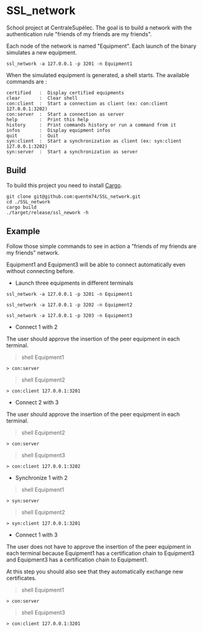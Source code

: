 # SSL_network

School project at CentraleSupélec. The goal is to build a network with the authentication rule "friends of my friends are my friends".

Each node of the network is named "Equipment". Each launch of the binary simulates a new equipment.

```shell script
ssl_network -a 127.0.0.1 -p 3201 -n Equipment1
```

When the simulated equipment is generated, a shell starts. The available commands are :

```
certified   :  Display certified equipments
clear       :  Clear shell
con:client  :  Start a connection as client (ex: con:client 127.0.0.1:3202)
con:server  :  Start a connection as server
help        :  Print this help
history     :  Print commands history or run a command from it
infos       :  Display equipment infos
quit        :  Quit
syn:client  :  Start a synchronization as client (ex: syn:client 127.0.0.1:3202)
syn:server  :  Start a synchronization as server
```

## Build

To build this project you need to install [Cargo](https://doc.rust-lang.org/cargo/getting-started/installation.html).

```shell script
git clone git@github.com:quentm74/SSL_network.git
cd ./SSL_network
cargo build
./target/release/ssl_nework -h
```

## Example

Follow those simple commands to see in action a "friends of my friends are my friends" network.

Equipment1 and Equipment3 will be able to connect automatically even without connecting before. 

* Launch three equipments in different terminals

```shell script
ssl_network -a 127.0.0.1 -p 3201 -n Equipment1
```

```shell script
ssl_network -a 127.0.0.1 -p 3202 -n Equipment2
```

```shell script
ssl_network -a 127.0.0.1 -p 3203 -n Equipment3
```

* Connect 1 with 2

The user should approve the insertion of the peer equipment in each terminal.

> shell Equipment1
```
> con:server
```

> shell Equipment2
```
> con:client 127.0.0.1:3201
```

* Connect 2 with 3

The user should approve the insertion of the peer equipment in each terminal.

> shell Equipment2
```
> con:server
```

> shell Equipment3
```
> con:client 127.0.0.1:3202
```

* Synchronize 1 with 2

> shell Equipment1
```
> syn:server
```

> shell Equipment2
```
> syn:client 127.0.0.1:3201
```

* Connect 1 with 3

The user does not have to approve the insertion of the peer equipment in each terminal because Equipment1 has a certification chain to Equipment3 and Equipment3 has a certification chain to Equipment1.

At this step you should also see that they automatically exchange new certificates.

> shell Equipment1
```
> con:server
```

> shell Equipment3
```
> con:client 127.0.0.1:3201
```
